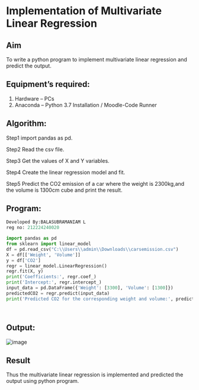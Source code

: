 # Implementation of Multivariate Linear Regression
## Aim
To write a python program to implement multivariate linear regression and predict the output.
## Equipment’s required:
1.	Hardware – PCs
2.	Anaconda – Python 3.7 Installation / Moodle-Code Runner
## Algorithm:
Step1
import pandas as pd.

Step2
Read the csv file.

Step3
Get the values of X and Y variables.

Step4
Create the linear regression model and fit.

Step5
Predict the CO2 emission of a car where the weight is 2300kg,and the volume is 1300cm cube and print the result.
## Program:
``` python
Developed By:BALASUBRAMANIAM L
reg no: 212224240020

import pandas as pd
from sklearn import linear_model
df = pd.read_csv("C:\\Users\\admin\\Downloads\\carsemission.csv")
X = df[['Weight', 'Volume']]
y = df['CO2']
regr = linear_model.LinearRegression()
regr.fit(X, y)
print('Coefficients:', regr.coef_)
print('Intercept:', regr.intercept_)
input_data = pd.DataFrame({'Weight': [3300], 'Volume': [1300]})
predictedCO2 = regr.predict(input_data)
print('Predicted CO2 for the corresponding weight and volume:', predictedCO2)




```
## Output:

![image](https://github.com/user-attachments/assets/2eadaa99-6776-4de9-b3d3-483bf0b55a26)


## Result
Thus the multivariate linear regression is implemented and predicted the output using python program.
